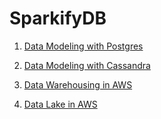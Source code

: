# SparkifyDB

1. [Data Modeling with Postgres](https://github.com/borbert/Data_Engineering_Nanodegree/tree/master/data_modeling_postgres#welcome-to-the-sparkify-analytics-database)
2. [Data Modeling with Cassandra](https://github.com/borbert/Data_Engineering_Nanodegree/blob/master/Data_Modeling_Cassandra/Project_1B_%20Project_Template.ipynb)

3. [Data Warehousing in AWS](https://github.com/borbert/Data_Engineering_Nanodegree/tree/master/Data_Warehouse_in_AWS#welcome-to-the-sparkify-analytics-aws-data-warehouse)

4. [Data Lake in AWS](https://github.com/borbert/Data_Engineering_Nanodegree/tree/master/Data_Lake#welcome-to-the-sparkify-analytics-data-lake)
